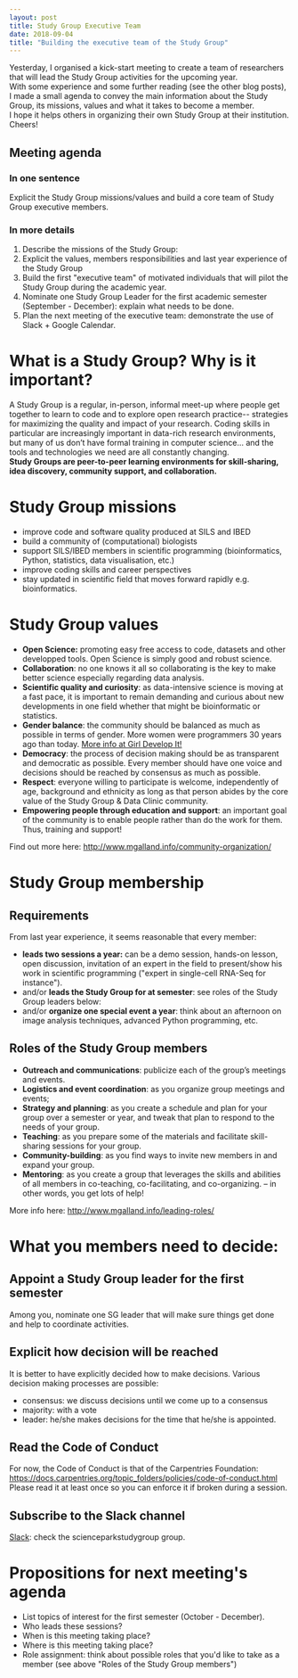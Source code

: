 ```yaml
---
layout: post
title: Study Group Executive Team
date: 2018-09-04
title: "Building the executive team of the Study Group"
---
```

Yesterday, I organised a kick-start meeting to create a team of researchers that will lead the Study Group activities for the upcoming year.  
With some experience and some further reading (see the other blog posts), I made a small agenda to convey the main information about the Study Group, its missions, values and what it takes to become a member.  
I hope it helps others in organizing their own Study Group at their institution. 
Cheers!


## Meeting agenda 
### In one sentence
Explicit the Study Group missions/values and build a core team of Study Group executive members.

### In more details
1. Describe the missions of the Study Group: 
2. Explicit the values, members responsibilities and last year experience of the Study Group
3. Build the first "executive team" of motivated individuals that will pilot the Study Group during the academic year. 
4. Nominate one Study Group Leader for the first academic semester (September - December): explain what needs to be done. 
5. Plan the next meeting of the executive team: demonstrate the use of Slack + Google Calendar.

# What is a Study Group? Why is it important?  
A Study Group is a regular, in-person, informal meet-up where people get together to learn to code and to explore open research practice-- strategies for maximizing the quality and impact of your research. Coding skills in particular are increasingly important in data-rich research environments, but many of us don’t have formal training in computer science... and the tools and technologies we need are all constantly changing.   
**Study Groups are peer-to-peer learning environments for skill-sharing, idea discovery, community support, and collaboration.**

# Study Group missions
- improve code and software quality produced at SILS and IBED
- build a community of (computational) biologists
- support SILS/IBED members in scientific programming (bioinformatics, Python, statistics, data visualisation, etc.) 
- improve coding skills and career perspectives
- stay updated in scientific field that moves forward rapidly e.g. bioinformatics. 

# Study Group values
* **Open Science:** promoting easy free access to code, datasets and other developped tools. Open Science is simply good and robust science.
* **Collaboration**: no one knows it all so collaborating is the key to make better science especially regarding data analysis.
* **Scientific quality and curiosity**: as data-intensive science is moving at a fast pace, it is important to remain demanding and curious about new developments in one field whether that might be bioinformatic or statistics.
* **Gender balance**: the community should be balanced as much as possible in terms of gender. More women were programmers 30 years ago than today. [More info at Girl Develop It!](https://www.girldevelopit.com/)  
* **Democracy**: the process of decision making should be as transparent and democratic as possible. Every member should have one voice and decisions should be reached by consensus as much as possible.
* **Respect**: everyone willing to participate is welcome, independently of age, background and ethnicity as long as that person abides by the core value of the Study Group & Data Clinic community.
* **Empowering people through education and support**: an important goal of the community is to enable people rather than do the work for them. Thus, training and support! 
 
Find out more here: http://www.mgalland.info/community-organization/

# Study Group membership 
## Requirements
From last year experience, it seems reasonable that every member:
* **leads two sessions a year:** can be a demo session, hands-on lesson, open discussion, invitation of an expert in the field to present/show his work in scientific programming ("expert in single-cell RNA-Seq for instance").   
* and/or **leads the Study Group for at semester**: see roles of the Study Group leaders below:
* and/or **organize one special event a year**: think about an afternoon on image analysis techniques, advanced Python programming, etc.

## Roles of the Study Group members
* **Outreach and communications**: publicize each of the group’s meetings and events.
* **Logistics and event coordination**: as you organize group meetings and events;
* **Strategy and planning**: as you create a schedule and plan for your group over a semester or year, and tweak that plan to respond to the needs of your group.
* **Teaching**: as you prepare some of the materials and facilitate skill-sharing sessions for your group.
* **Community-building**: as you find ways to invite new members in and expand your group.
* **Mentoring**: as you create a group that leverages the skills and abilities of all members in co-teaching, co-facilitating, and co-organizing. – in other words, you get lots of help!

More info here: http://www.mgalland.info/leading-roles/

# What you members need to decide:

## Appoint a Study Group leader for the first semester
Among you, nominate one SG leader that will make sure things get done and help to coordinate activities.

## Explicit how decision will be reached
It is better to have explicitly decided how to make decisions. Various decision making processes are possible:
* consensus: we discuss decisions until we come up to a consensus
* majority: with a vote
* leader: he/she makes decisions for the time that he/she is appointed.

## Read the Code of Conduct
For now, the Code of Conduct is that of the Carpentries Foundation: https://docs.carpentries.org/topic_folders/policies/code-of-conduct.html  
Please read it at least once so you can enforce it if broken during a session.

## Subscribe to the Slack channel 
[Slack](https://slack.com/features): check the scienceparkstudygroup group.

# Propositions for next meeting's agenda
* List topics of interest for the first semester (October - December).
* Who leads these sessions?  
* When is this meeting taking place? 
* Where is this meeting taking place? 
* Role assignment: think about possible roles that you'd like to take as a member (see above "Roles of the Study Group members")
